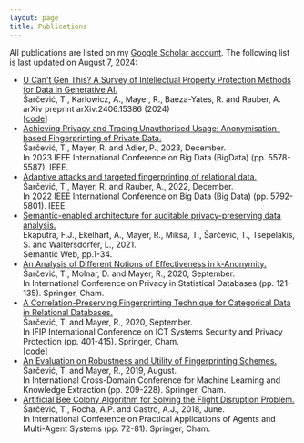 ```yaml
---
layout: page
title: Publications
---
```


All publications are listed on my [Google Scholar account](https://scholar.google.com/citations?user=WGrxnKIAAAAJ&hl=en&oi=ao). The following list is last updated on August 7, 2024:
- [U Can't Gen This? A Survey of Intellectual Property Protection Methods for Data in Generative AI.](https://arxiv.org/abs/2406.15386)\
Šarčević, T., Karlowicz, A., Mayer, R., Baeza-Yates, R. and Rauber, A.\
arXiv preprint arXiv:2406.15386 (2024)\
[[code](https://github.com/sbaresearch/GenAI-IP-protection)] 
- [Achieving Privacy and Tracing Unauthorised Usage: Anonymisation-based Fingerprinting of Private Data.](https://ieeexplore.ieee.org/abstract/document/10386209)\
Šarčević, T., Mayer, R. and Adler, P., 2023, December. \
In 2023 IEEE International Conference on Big Data (BigData) (pp. 5578-5587). IEEE.
- [Adaptive attacks and targeted fingerprinting of relational data.](https://ieeexplore.ieee.org/abstract/document/10020266)\
  Šarčević, T., Mayer, R. and Rauber, A., 2022, December. \
  In 2022 IEEE International Conference on Big Data (Big Data) (pp. 5792-5801). IEEE.
- [Semantic-enabled architecture for auditable privacy-preserving data analysis.](https://content.iospress.com/articles/semantic-web/sw212883)\
  Ekaputra, F.J., Ekelhart, A., Mayer, R., Miksa, T., Šarčević, T., Tsepelakis, S. and Waltersdorfer, L., 2021.\
Semantic Web, pp.1-34.
- [An Analysis of Different Notions of Effectiveness in k-Anonymity.](https://link.springer.com/chapter/10.1007/978-3-030-57521-2_9)\
  Šarčević, T., Molnar, D. and Mayer, R., 2020, September.\
  In International Conference on Privacy in Statistical Databases (pp. 121-135). Springer, Cham.
- [A Correlation-Preserving Fingerprinting Technique for Categorical Data in Relational Databases.](https://link.springer.com/chapter/10.1007/978-3-030-58201-2_27)\
  Šarčević, T. and Mayer, R., 2020, September.\
  In IFIP International Conference on ICT Systems Security and Privacy Protection (pp. 401-415). Springer, Cham.\
    [[code](https://github.com/tanjascats/nn-fingerprinting-scheme)]
- [An Evaluation on Robustness and Utility of Fingerprinting Schemes.](https://link.springer.com/chapter/10.1007/978-3-030-29726-8_14)\
  Šarčević, T. and Mayer, R., 2019, August.\
  In International Cross-Domain Conference for Machine Learning and Knowledge Extraction (pp. 209-228). Springer, Cham.
- [Artificial Bee Colony Algorithm for Solving the Flight Disruption Problem.](https://link.springer.com/chapter/10.1007/978-3-319-94779-2_7)\
  Šarčević, T., Rocha, A.P. and Castro, A.J., 2018, June.\
  In International Conference on Practical Applications of Agents and Multi-Agent Systems (pp. 72-81). Springer, Cham.
